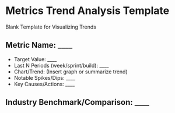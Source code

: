 # Metrics Trend Analysis Template

Blank Template for Visualizing Trends

## Metric Name: ____

- Target Value: ____
- Last N Periods (week/sprint/build): ____
- Chart/Trend: (Insert graph or summarize trend)
- Notable Spikes/Dips: ____
- Key Causes/Actions: ____

## Industry Benchmark/Comparison: ____
